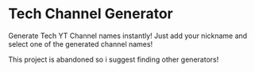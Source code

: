 # Tech Channel Generator
Generate Tech YT Channel names instantly! Just add your nickname and select one of the generated channel names!

This project is abandoned so i suggest finding other generators!
